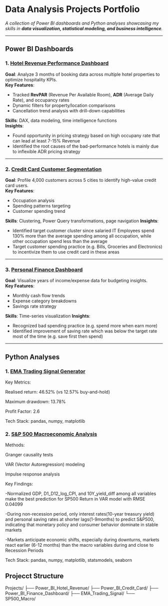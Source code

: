# Data Analysis Projects Portfolio

*A collection of Power BI dashboards and Python analyses showcasing my skills in **data visualization, statistical modeling, and business intelligence**.*

---

## Power BI Dashboards

### 1. [Hotel Revenue Performance Dashboard](https://github.com/leoncc24/Projects/tree/main/Power_BI_Hotel_Revenue)
**Goal**: Analyze 3 months of booking data across multiple hotel properties to optimize hospitality KPIs.  
**Key Features**:
- Tracked **RevPAR** (Revenue Per Available Room), **ADR** (Average Daily Rate), and occupancy rates
- Dynamic filters for property/location comparisons
- Cancellation trend analysis with drill-down capabilities

**Skills**: DAX, data modeling, time intelligence functions  
**Insights**:
- Found opportunity in pricing strategy based on high occupany rate that can lead at least 7-15% Revenue
- Identified the root causes of the bad-performance hotels is mainly due to inflexible ADR pricing strategy

---

### 2. [Credit Card Customer Segmentation](https://github.com/leoncc24/Projects/tree/main/Power_BI_Credit_Card)
**Goal**: Profile 4,000 customers across 5 cities to identify high-value credit card users.  
**Key Features**:
- Occupation analysis
- Spending patterns targeting
- Customer spending trend

**Skills**: Clustering, Power Query transformations, page navigation
**Insights**:
- Identified target customer cluster since salaried IT Employees spend 130% more than the average spending among all occupation, while other occupation spend less than the average
- Target customer spending practice (e.g. Bills, Groceries and Electronics) to incentivize them to use credit card in these areas

---

### 3. [Personal Finance Dashboard](https://github.com/leoncc24/Projects/tree/main/Power_BI_Finance_Dashboard)
**Goal**: Visualize years of income/expense data for budgeting insights.  
**Key Features**:
- Monthly cash flow trends
- Expense category breakdowns
- Savings rate strategy

**Skills**: Time-series visualization
**Insights**:
- Recognized bad spending practice (e.g. spend more when earn more)
- Identified improvement of saving rate which was below the target rate most of the time (e.g. save first then spend)

---

## Python Analyses

### 1. [EMA Trading Signal Generator](https://github.com/leoncc24/Projects/tree/main/EMA_Trading_Signal)
Key Metrics:

Realised return: 46.52% (vs 12.57% buy-and-hold)

Maximum drawdown: 13.78%

Profit Factor: 2.6

Tech Stack: pandas, numpy, matplotlib



### 2. [S&P 500 Macroeconomic Analysis](https://github.com/leoncc24/Projects/tree/main/sp500_with_macro)
Methods:

Granger causality tests

VAR (Vector Autoregression) modeling

Impulse response analysis

Key Findings:

-Normalized GDP, D1_D12_log_CPI, and 10Y_yield_diff among all variables make the best prediction for SP500 Return in VAR model with RMSE 0.04099

-During non-recession period, only interest rates(10-year treasury yield) and personal saving rates at shorter lags(1-9months) to predict S&P500, indicating that monetary policy and consumer behavior dominate in stable markets

-Markets anticipate economic shifts, especially during downturns, markets react earlier (6-12 months) than the macro variables during and close to Recession Periods


Tech Stack: pandas, numpy, matplotlib, statsmodels, seaborn


## Projecct Structure
Projects/
├── Power_BI_Hotel_Revenue/
├── Power_BI_Credit_Card/
├── Power_BI_Finance_Dashboard/
├── EMA_Trading_Signal/
└── SP500_Macro/
